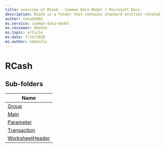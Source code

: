 ```yaml
---
title: overview of RCash - Common Data Model | Microsoft Docs
description: RCash is a folder that contains standard entities related to the Common Data Model.
author: nenad1002
ms.service: common-data-model
ms.reviewer: deonhe
ms.topic: article
ms.date: 7/15/2020
ms.author: nebanfic
---
```


# RCash


## Sub-folders

|Name|
|---|
|[Group](Group/overview.md)|
|[Main](Main/overview.md)|
|[Parameter](Parameter/overview.md)|
|[Transaction](Transaction/overview.md)|
|[WorksheetHeader](WorksheetHeader/overview.md)|



